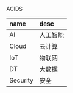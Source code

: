 ACIDS

| name     | desc     |
| :------- | :------- |
| AI       | 人工智能 |
| Cloud    | 云计算   |
| IoT      | 物联网   |
| DT       | 大数据   |
| Security | 安全     |